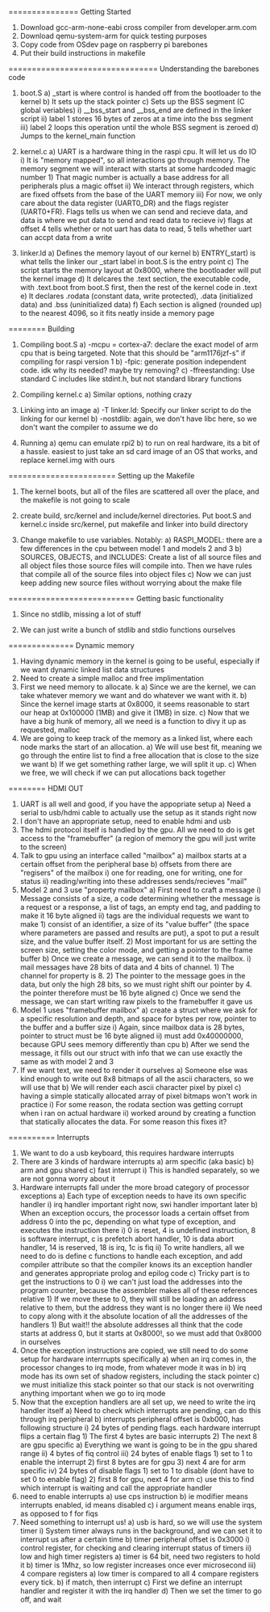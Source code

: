 ===============
Getting Started
1) Download gcc-arm-none-eabi cross compiler from developer.arm.com
2) Download qemu-system-arm for quick testing purposes
3) Copy code from OSdev page on raspberry pi barebones
4) Put their build instructions in makefile


================================
Understanding the barebones code
1) boot.S
    a) _start is where control is handed off from the bootloader to the kernel
    b) It sets up the stack pointer
    c) Sets up the BSS segment (C global veriables)
        i)   __bss_start and __bss_end are defined in the linker script
        ii)  label 1 stores 16 bytes of zeros at a time into the bss segment
        iii) label 2 loops this operation until the whole BSS segment is zeroed
    d) Jumps to the kernel_main function

2) kernel.c
    a) UART is a hardware thing in the raspi cpu. It will let us do IO
        i)   It is "memory mapped", so all interactions go through memory.  The memory segment we will interact with starts at some hardcoded magic number
            1) That magic number is actually a base address for all peripherals plus a magic offset
        ii)  We interact through registers, which are fixed offsets from the base of the UART memory
        iii) For now, we only care about the data register (UART0_DR) and the flags register (UART0+FR).  Flags tells us when we can send and recieve data, and data is where we put data to send and read data to recieve
        iv)  flags at offset 4 tells whether or not uart has data to read, 5 tells whether uart can accpt data from a write

3) linker.ld
    a) Defines the memory layout of our kernel
    b) ENTRY(_start) is what tells the linker our _start label in boot.S is the entry point
    c) The script starts the memory layout at 0x8000, where the bootloader will put the kernel image
    d) It delcares the .text section, the executable code, with .text.boot from boot.S first, then the rest of the kernel code in .text
    e) It declares .rodata (constant data, write protected), .data (initialized data) and .bss (uninitialized data)
    f) Each section is aligned (rounded up) to the nearest 4096, so it fits neatly inside a memory page


========
Building
1) Compiling boot.S
    a) -mcpu = cortex-a7: declare the exact model of arm cpu that is being targeted.  Note that this should be "arm1176jzf-s" if compiling for raspi version 1
    b) -fpic: generate position independent code. idk why its needed? maybe try removing?
    c) -ffreestanding: Use standard C includes like stdint.h, but not standard library functions

2) Compiling kernel.c
    a) Similar options, nothing crazy

3) Linking into an image
    a) -T linker.ld: Specify our linker script to do the linking for our kernel
    b) -nostdlib: again, we don't have libc here, so we don't want the compiler to assume we do

4) Running
    a) qemu can emulate rpi2
    b) to run on real hardware, its a bit of a hassle.  easiest to just take an sd card image of an OS that works, and replace kernel.img with ours


=======================
Setting up the Makefile
1) The kernel boots, but all of the files are scattered all over the place, and the makefile is not going to scale

2) create build, src/kernel and include/kernel directories.  Put boot.S and kernel.c inside src/kernel, put makefile and linker into build
   directory

3) Change makefile to use variables.  Notably:
    a) RASPI_MODEL: there are a few differences in the cpu between model 1 and models 2 and 3
    b) SOURCES, OBJECTS, and INCLUDES: Create a list of all source files and all object files those source files will compile into.  Then we have rules that compile all of the source files into object files
    c) Now we can just keep adding new source files without worrying about the make file


===========================
Getting basic functionality
1) Since no stdlib, missing a lot of stuff

2) We can just write a bunch of stdlib and stdio functions ourselves

==============
Dynamic memory
1) Having dynamic memory in the kernel is going to be useful, especially if we want dynamic linked list data structures
2) Need to create a simple malloc and free implimentation
3) First we need memory to allocate.  k
    a) Since we are the kernel, we can take whatever memory we want and do whatever we want with it.
    b) Since the kernel image starts at 0x8000, it seems reasonable to start our heap at 0x100000 (1MB) and give it (1MB) in size.
    c) Now that we have a big hunk of memory, all we need is a function to divy it up as requested, malloc
4) We are going to keep track of the memory as a linked list, where each node marks the start of an allocation.
    a) We will use best fit, meaning we go through the entire list to find a free allocation that is close to the size we want
    b) If we get something rather large, we will split it up.
    c) When we free, we will check if we can put allocations back together

========
HDMI OUT
1) UART is all well and good, if you have the appopriate setup
    a) Need a serial to usb/hdmi cable to actually use the setup as it stands right now
2) I don't have an appropriate setup, need to enable hdmi and usb
3) The hdmi protocol itself is handled by the gpu.  All we need to do is get access to the "framebuffer" (a region of memory the gpu will just write to the screen)
4) Talk to gpu using an interface called "mailbox"
    a) mailbox starts at a certain offset from the peripheral base
    b) offsets from there are "regisers" of the mailbox
        i)  one for reading, one for writing, one for status
        ii) reading/writing into these addresses sends/recieves "mail"
5) Model 2 and 3 use "property mailbox"
    a) First need to craft a message
        i)  Message consists of a size, a code determining whether the message is a request or a response, a list of tags, an empty end tag, and padding to make it 16 byte aligned
        ii) tags are the individual requests we want to make
            1) consist of an identifier, a size of its "value buffer" (the space where parameters are passed and results are put), a spot to put a result size, and the value buffer itself.
            2) Most important for us are setting the screen size, setting the color mode, and getting a pointer to the frame buffer
    b) Once we create a message, we can send it to the mailbox.
        i) mail messages have 28 bits of data and 4 bits of channel.
            1) The channel for property is 8.
            2) The pointer to the message goes in the data, but only the high 28 bits, so we must right shift our pointer by 4.  the pointer therefore must be 16 byte aligned
    c) Once we send the message, we can start writing raw pixels to the framebuffer it gave us
6) Model 1 uses "framebuffer mailbox"
    a) create a struct where we ask for a specific resolution and depth, and space for bytes per row, pointer to the buffer and a buffer size
        i)  Again, since mailbox data is 28 bytes, pointer to struct must be 16 byte aligned
        ii) must add 0x40000000, because GPU sees memory differently than cpu
    b) After we send the message, it fills out our struct with info that we can use exactly the same as with model 2 and 3
7) If we want text, we need to render it ourselves
    a) Someone else was kind enough to write out 8x8 bitmaps of all the ascii characters, so we will use that
    b) We will render each ascii character pixel by pixel
    c) having a simple statically allocated array of pixel bitmaps won't work in practice
        i)  For some reason, the rodata section was getting corrupt when i ran on actual hardware
        ii) worked around by creating a function that statically allocates the data.  For some reason this fixes it?

==========
Interrupts
1) We want to do a usb keyboard, this requires hardware interrupts
2) There are 3 kinds of hardware interrupts
    a) arm specific (aka basic)
    b) arm and gpu shared
    c) fast interrupt
        i) This is handled separately, so we are not gonna worry about it
3) Hardware interrupts fall under the more broad category of processor exceptions
    a) Each type of exception needs to have its own specific handler
        i) irq handler important right now, swi handler important later
    b) When an exception occurs, the processor loads a certain offset from address 0 into the pc, depending on what type of exception, and executes the instruction there
        i)  0 is reset, 4 is undefined instruction, 8 is software interrupt, c is prefetch abort handler, 10 is data abort handler, 14 is reserved, 18 is irq, 1c is fiq
        ii) To write handlers, all we need to do is define c functions to handle each exception, and add compiler attribute so that the compiler knows its an exception handler and generates appropriate prolog and epilog code
    c) Tricky part is to get the instructions to 0
        i)  we can't just load the addresses into the program counter, because the assembler makes all of these references relative
            1) If we move these to 0, they will still be loading an address relative to them, but the address they want is no longer there
        ii) We need to copy along with it the absolute location of all the addresses of the handlers
            1) But wait!! the absolute addresses all think that the code starts at address 0, but it starts at 0x8000!, so we must add that 0x8000 in ourselves
4) Once the exception instructions are copied, we still need to do some setup for hardware interrrupts specifically
    a) when an irq comes in, the processor changes to irq mode, from whatever mode it was in
    b) irq mode has its own set of shadow registers, including the stack pointer
    c) we must initialize this stack pointer so that our stack is not overwriting anything important when we go to irq mode
5) Now that the exception handlers are all set up, we need to write the irq handler itself
    a) Need to check which interrupts are pending, can do this through irq peripheral
    b) interrupts peripheral offset is 0xb000, has following structure
        i) 24 bytes of pending flags.  each hardware interrupt flips a certain flag
            1)  The first 4 bytes are basic interrupts
            2) The next 8 are gpu specific
                a) Everything we want is going to be in the gpu shared range
        ii) 4 bytes of fiq control
        iii) 24 bytes of enable flags
            1)   set to 1 to enable the interrupt
            2)  first 8 bytes are for gpu
            3) next 4 are for arm specific
        iv) 24 bytes of disable flags
            1)   set to 1 to disable (dont have to set 0 to enable flag)
            2)  first 8 for gpu, next 4 for arm
     c) use this to find which interrupt is waiting and call the appropriate handler
6) need to enable interrupts
    a) use cps instruction
    b) ie modifier means interrupts enabled, id means disabled
    c) i argument means enable irqs, as opposed to f for fiqs
7) Need something to interrupt us!
    a) usb is hard, so we will use the system timer
        i) System timer always runs in the background, and we can set it to interrupt us after a certain time
    b) timer peripheral offset is 0x3000
        i) control register, for checking and clearing interrupt status of timers
        ii) low and high timer registers
            a) timer is 64 bit, need two registers to hold it
            b) timer is 1Mhz, so low register increases once ever microsecond
        iii) 4 compare registers
            a) low timer is compared to all 4 compare registers every tick.
            b) if match, then interrupt
    c) First we define an interrupt handler and register it with the irq handler
    d) Then we set the timer to go off, and wait


